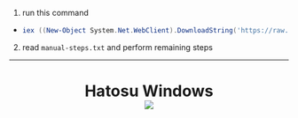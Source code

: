 1. run this command
- ```powershell
  iex ((New-Object System.Net.WebClient).DownloadString('https://raw.githubusercontent.com/gerardog/gsudo/master/installgsudo.ps1'))
  ```
2. read `manual-steps.txt` and perform remaining steps
---
<h1 align=center>
  Hatosu Windows<br />
  <img src="https://github.com/hatosu/config/blob/main/showcase.gif?raw=true" />
</h1>
